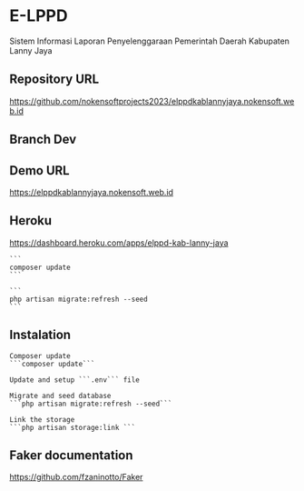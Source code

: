 # E-LPPD
Sistem Informasi Laporan Penyelenggaraan Pemerintah Daerah Kabupaten Lanny Jaya

## Repository URL
https://github.com/nokensoftprojects2023/elppdkablannyjaya.nokensoft.web.id


## Branch Dev

## Demo URL
https://elppdkablannyjaya.nokensoft.web.id

## Heroku
https://dashboard.heroku.com/apps/elppd-kab-lanny-jaya

    ```
    composer update
    ```

    ```
    php artisan migrate:refresh --seed
    ```

## Instalation

    Composer update
    ```composer update```

    Update and setup ```.env``` file

    Migrate and seed database
    ```php artisan migrate:refresh --seed```

    Link the storage
    ```php artisan storage:link ```

## Faker documentation

https://github.com/fzaninotto/Faker
